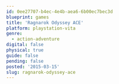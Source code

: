 ```yaml
---
id: 0ee27707-b4ec-4e4b-aea6-6b00ec7bec3d
blueprint: games
title: 'Ragnarok Odyssey ACE'
platform: playstation-vita
genre:
  - action-adventure
digital: false
physical: true
guide: false
pending: false
posted: '2015-03-15'
slug: ragnarok-odyssey-ace
---
```

